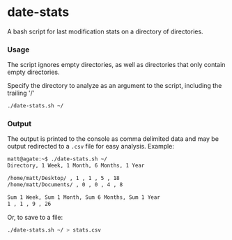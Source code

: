 # date-stats
A bash script for last modification stats on a directory of directories.

### Usage
The script ignores empty directories, as well as directories that only contain empty directories.

Specify the directory to analyze as an argument to the script, including the trailing '/'
```bash
./date-stats.sh ~/
```

### Output
The output is printed to the console as comma delimited data and may be output redirected to a `.csv` file for easy analysis.
Example:
```bash
matt@agate:~$ ./date-stats.sh ~/
Directory, 1 Week, 1 Month, 6 Months, 1 Year

/home/matt/Desktop/ , 1 , 1 , 5 , 18
/home/matt/Documents/ , 0 , 0 , 4 , 8

Sum 1 Week, Sum 1 Month, Sum 6 Months, Sum 1 Year
1 , 1 , 9 , 26
```

Or, to save to a file:
```bash
./date-stats.sh ~/ > stats.csv
```
